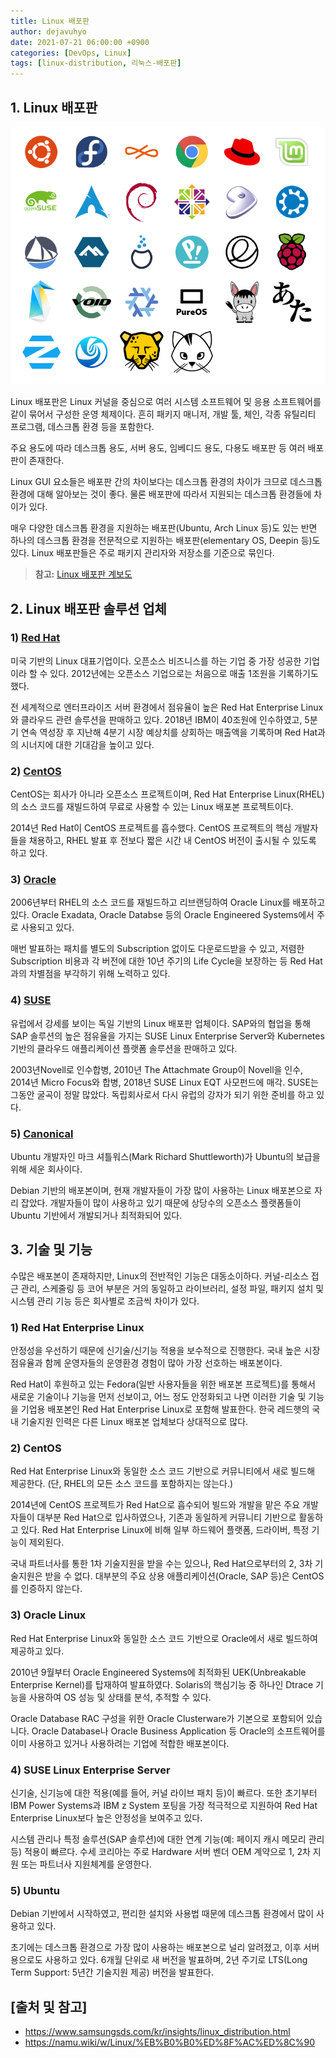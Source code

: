 ```yaml
---
title: Linux 배포판
author: dejavuhyo
date: 2021-07-21 06:00:00 +0900
categories: [DevOps, Linux]
tags: [linux-distribution, 리눅스-배포판]
---
```


## 1. Linux 배포판

![linux-distribution](/assets/img/2021-07-21-linux-distribution/linux-distribution.png)

Linux 배포판은 Linux 커널을 중심으로 여러 시스템 소프트웨어 및 응용 소프트웨어를 같이 묶어서 구성한 운영 체제이다. 흔히 패키지 매니저, 개발 툴, 체인, 각종 유틸리티 프로그램, 데스크톱 환경 등을 포함한다.

주요 용도에 따라 데스크톱 용도, 서버 용도, 임베디드 용도, 다용도 배포판 등 여러 배포판이 존재한다.

Linux GUI 요소들은 배포판 간의 차이보다는 데스크톱 환경의 차이가 크므로 데스크톱 환경에 대해 알아보는 것이 좋다. 물론 배포판에 따라서 지원되는 데스크톱 환경들에 차이가 있다.

매우 다양한 데스크톱 환경을 지원하는 배포판(Ubuntu, Arch Linux 등)도 있는 반면 하나의 데스크톱 환경을 전문적으로 지원하는 배포판(elementary OS, Deepin 등)도 있다. Linux 배포판들은 주로 패키지 관리자와 저장소를 기준으로 묶인다.

> __참고:__ [Linux 배포판 계보도](https://upload.wikimedia.org/wikipedia/commons/8/8c/Linux_Distribution_Timeline_Dec._2020.svg)

## 2. Linux 배포판 솔루션 업체

### 1) [Red Hat](https://www.redhat.com/en)
미국 기반의 Linux 대표기업이다. 오픈소스 비즈니스를 하는 기업 중 가장 성공한 기업이라 할 수 있다. 2012년에는 오픈소스 기업으로는 처음으로 매출 1조원을 기록하기도 했다.

전 세계적으로 엔터프라이즈 서버 환경에서 점유율이 높은 Red Hat Enterprise Linux와 클라우드 관련 솔루션을 판매하고 있다. 2018년 IBM이 40조원에 인수하였고, 5분기 연속 역성장 후 지난해 4분기 시장 예상치를 상회하는 매출액을 기록하며 Red Hat과의 시너지에 대한 기대감을 높이고 있다.

### 2) [CentOS](https://www.centos.org/)
CentOS는 회사가 아니라 오픈소스 프로젝트이며, Red Hat Enterprise Linux(RHEL)의 소스 코드를 재빌드하여 무료로 사용할 수 있는 Linux 배포본 프로젝트이다.

2014년 Red Hat이 CentOS 프로젝트를 흡수했다. CentOS 프로젝트의 핵심 개발자들을 채용하고, RHEL 발표 후 전보다 짧은 시간 내 CentOS 버전이 출시될 수 있도록 하고 있다.

### 3) [Oracle](https://www.oracle.com/linux/)
2006년부터 RHEL의 소스 코드를 재빌드하고 리브랜딩하여 Oracle Linux를 배포하고 있다. Oracle Exadata, Oracle Databse 등의 Oracle Engineered Systems에서 주로 사용되고 있다.

매번 발표하는 패치를 별도의 Subscription 없이도 다운로드받을 수 있고, 저렴한 Subscription 비용과 각 버전에 대한 10년 주기의 Life Cycle을 보장하는 등 Red Hat과의 차별점을 부각하기 위해 노력하고 있다.

### 4) [SUSE](https://www.suse.com/)
유럽에서 강세를 보이는 독일 기반의 Linux 배포판 업체이다. SAP와의 협업을 통해 SAP 솔루션의 높은 점유율을 가지는 SUSE Linux Enterprise Server와 Kubernetes 기반의 클라우드 애플리케이션 플랫폼 솔루션을 판매하고 있다.

2003년Novell로 인수합병, 2010년 The Attachmate Group이 Novell을 인수, 2014년 Micro Focus와 합병, 2018년 SUSE Linux EQT 사모펀드에 매각. SUSE는 그동안 굴곡이 정말 많았다. 독립회사로서 다시 유럽의 강자가 되기 위한 준비를 하고 있다.

### 5) [Canonical](https://canonical.com/)
Ubuntu 개발자인 마크 셔틀워스(Mark Richard Shuttleworth)가 Ubuntu의 보급을 위해 세운 회사이다.

Debian 기반의 배포본이며, 현재 개발자들이 가장 많이 사용하는 Linux 배포본으로 자리 잡았다. 개발자들이 많이 사용하고 있기 때문에 상당수의 오픈소스 플랫폼들이 Ubuntu 기반에서 개발되거나 최적화되어 있다.

## 3. 기술 및 기능
수많은 배포본이 존재하지만, Linux의 전반적인 기능은 대동소이하다. 커널-리소스 접근 관리, 스케줄링 등 코어 부분은 거의 동일하고 라이브러리, 설정 파일, 패키지 설치 및 시스템 관리 기능 등은 회사별로 조금씩 차이가 있다.

### 1) Red Hat Enterprise Linux
안정성을 우선하기 때문에 신기술/신기능 적용을 보수적으로 진행한다. 국내 높은 시장점유율과 함께 운영자들의 운영환경 경험이 많아 가장 선호하는 배포본이다.

Red Hat이 후원하고 있는 Fedora(일반 사용자들을 위한 배포본 프로젝트)를 통해서 새로운 기술이나 기능을 먼저 선보이고, 어느 정도 안정화되고 나면 이러한 기술 및 기능을 기업용 배포본인 Red Hat Enterprise Linux로 포함해 발표한다. 한국 레드햇의 국내 기술지원 인력은 다른 Linux 배포본 업체보다 상대적으로 많다.

### 2) CentOS
Red Hat Enterprise Linux와 동일한 소스 코드 기반으로 커뮤니티에서 새로 빌드해 제공한다. (단, RHEL의 모든 소스 코드를 포함하지는 않는다.)

2014년에 CentOS 프로젝트가 Red Hat으로 흡수되어 빌드와 개발을 맡은 주요 개발자들이 대부분 Red Hat으로 입사하였으나, 기존과 동일하게 커뮤니티 기반으로 활동하고 있다. Red Hat Enterprise Linux에 비해 일부 하드웨어 플랫폼, 드라이버, 특정 기능이 제외된다.

국내 파트너사를 통한 1차 기술지원을 받을 수는 있으나, Red Hat으로부터의 2, 3차 기술지원은 받을 수 없다. 대부분의 주요 상용 애플리케이션(Oracle, SAP 등)은 CentOS를 인증하지 않는다.

### 3) Oracle Linux
Red Hat Enterprise Linux와 동일한 소스 코드 기반으로 Oracle에서 새로 빌드하여 제공하고 있다.

2010년 9월부터 Oracle Engineered Systems에 최적화된 UEK(Unbreakable Enterprise Kernel)를 탑재하여 발표하였다. Solaris의 핵심기능 중 하나인 Dtrace 기능을 사용하여 OS 성능 및 상태를 분석, 추적할 수 있다.

Oracle Database RAC 구성을 위한 Oracle Clusterware가 기본으로 포함되어 있습니다. Oracle Database나 Oracle Business Application 등 Oracle의 소프트웨어를 이미 사용하고 있거나 사용하려는 기업에 적합한 배포본이다.

### 4) SUSE Linux Enterprise Server
신기술, 신기능에 대한 적용(예를 들어, 커널 라이브 패치 등)이 빠르다. 또한 초기부터 IBM Power Systems과 IBM z System 포팅을 가장 적극적으로 지원하여 Red Hat Enterprise Linux보다 높은 안정성을 보여주고 있다.

시스템 관리나 특정 솔루션(SAP 솔루션)에 대한 연계 기능(예: 페이지 캐시 메모리 관리 등) 적용이 빠르다. 수세 코리아는 주로 Hardware 서버 벤더 OEM 계약으로 1, 2차 지원 또는 파트너사 지원체계를 운영한다.

### 5) Ubuntu
Debian 기반에서 시작하였고, 편리한 설치와 사용법 때문에 데스크톱 환경에서 많이 사용하고 있다.

초기에는 데스크톱 환경으로 가장 많이 사용하는 배포본으로 널리 알려졌고, 이후 서버용으로도 사용하고 있다. 6개월 단위로 새 버전을 발표하며, 2년 주기로 LTS(Long Term Support: 5년간 기술지원 제공) 버전을 발표한다.

## [출처 및 참고]
* <https://www.samsungsds.com/kr/insights/linux_distribution.html>
* <https://namu.wiki/w/Linux/%EB%B0%B0%ED%8F%AC%ED%8C%90>
